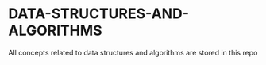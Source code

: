 # DATA-STRUCTURES-AND-ALGORITHMS
All concepts related to data structures and algorithms are stored in this repo

